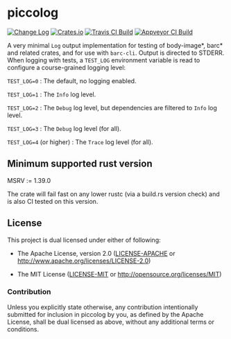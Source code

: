 # piccolog

[![Change Log](https://img.shields.io/crates/v/piccolog.svg?maxAge=3600&label=change%20log&color=9cf)](https://github.com/dekellum/body-image/blob/master/piccolog/CHANGELOG.md)
[![Crates.io](https://img.shields.io/crates/v/piccolog.svg?maxAge=3600)](https://crates.io/crates/piccolog)
[![Travis CI Build](https://travis-ci.org/dekellum/body-image.svg?branch=master)](https://travis-ci.org/dekellum/body-image)
[![Appveyor CI Build](https://ci.appveyor.com/api/projects/status/0c2e9x4inktasxgf/branch/master?svg=true)](https://ci.appveyor.com/project/dekellum/body-image)

A very minimal `Log` output implementation for testing of body-image*, barc*
and related crates, and for use with `barc-cli`. Output is directed to
STDERR. When logging with tests, a `TEST_LOG` environment variable is read to
configure a course-grained logging level:

`TEST_LOG=0`
: The default, no logging enabled.

`TEST_LOG=1`
: The `Info` log level.

`TEST_LOG=2`
: The `Debug` log level, but dependencies are filtered to `Info` log level.

`TEST_LOG=3`
: The `Debug` log level (for all).

`TEST_LOG=4` (or higher)
: The `Trace` log level (for all).

## Minimum supported rust version

MSRV := 1.39.0

The crate will fail fast on any lower rustc (via a build.rs version
check) and is also CI tested on this version.

## License

This project is dual licensed under either of following:

* The Apache License, version 2.0 ([LICENSE-APACHE](LICENSE-APACHE)
  or http://www.apache.org/licenses/LICENSE-2.0)

* The MIT License ([LICENSE-MIT](LICENSE-MIT)
  or http://opensource.org/licenses/MIT)

### Contribution

Unless you explicitly state otherwise, any contribution intentionally submitted
for inclusion in piccolog by you, as defined by the Apache License, shall be
dual licensed as above, without any additional terms or conditions.
